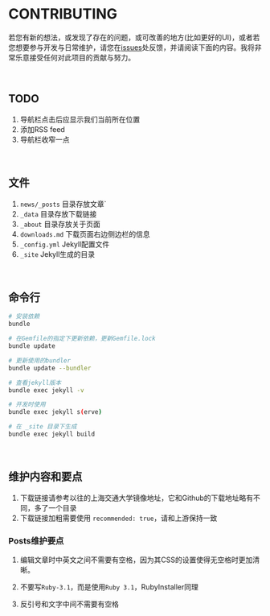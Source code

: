 # CONTRIBUTING

若您有新的想法，或发现了存在的问题，或可改善的地方(比如更好的UI)，或者若您想要参与开发与日常维护，请您在[issues](https://gitee.com/RubyKids/RubyInstaller.cn/issues)处反馈，并请阅读下面的内容。我将非常乐意接受任何对此项目的贡献与努力。

<br>

## TODO

1. 导航栏点击后应显示我们当前所在位置
2. 添加RSS feed
3. 导航栏收窄一点

<br>

## 文件

1. `news/_posts` 目录存放文章`
2. `_data` 目录存放下载链接
3. `_about` 目录存放关于页面
4.  `downloads.md` 下载页面右边侧边栏的信息
5. `_config.yml` Jekyll配置文件
6. `_site` Jekyll生成的目录

<br>

## 命令行

```bash
# 安装依赖
bundle

# 在Gemfile的指定下更新依赖，更新Gemfile.lock
bundle update

# 更新使用的bundler
bundle update --bundler

# 查看jekyll版本
bundle exec jekyll -v

# 开发时使用
bundle exec jekyll s(erve)

# 在 _site 目录下生成
bundle exec jekyll build
```

<br>

## 维护内容和要点

1. 下载链接请参考以往的上海交通大学镜像地址，它和Github的下载地址略有不同，多了一个目录
2. 下载链接加粗需要使用 `recommended: true`，请和上游保持一致

### Posts维护要点

1. 编辑文章时中英文之间不需要有空格，因为其CSS的设置使得无空格时更加清晰。

2. 不要写`Ruby-3.1`，而是使用`Ruby 3.1`，RubyInstaller同理

3. 反引号和文字中间不需要有空格

<br>
